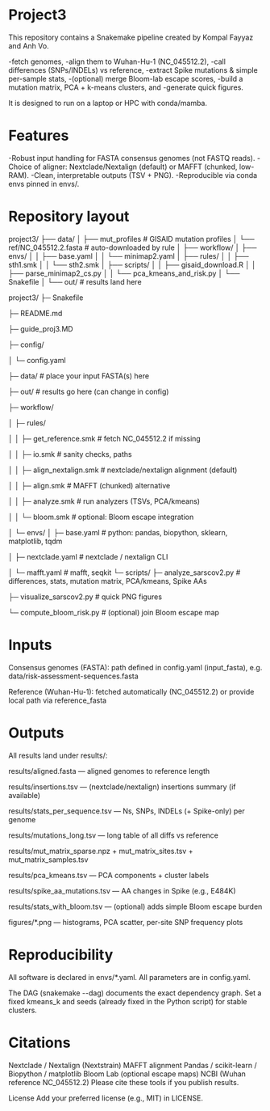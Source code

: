 
# Project3                            

This repository contains a Snakemake pipeline created by Kompal Fayyaz and Anh Vo.

-fetch genomes,
-align them to Wuhan-Hu-1 (NC_045512.2),
-call differences (SNPs/INDELs) vs reference,
-extract Spike mutations & simple per-sample stats,
-(optional) merge Bloom-lab escape scores,
-build a mutation matrix, PCA + k-means clusters, and
-generate quick figures.

It is designed to run on a laptop or HPC with conda/mamba.

# Features

-Robust input handling for FASTA consensus genomes (not FASTQ reads).
-Choice of aligner: Nextclade/Nextalign (default) or MAFFT (chunked, low-RAM).
-Clean, interpretable outputs (TSV + PNG).
-Reproducible via conda envs pinned in envs/.

# Repository layout
project3/
├── data/
│   ├── mut_profiles                 # GISAID mutation profiles
│   └── ref/NC_045512.2.fasta        # auto-downloaded by rule
│
├── workflow/
│   ├── envs/
│   │   ├── base.yaml
│   │   └── minimap2.yaml
│   ├── rules/
│   │   ├── sth1.smk
│   │   └── sth2.smk
│   ├── scripts/
│   │   ├── gisaid_download.R
│   │   ├── parse_minimap2_cs.py
│   │   └── pca_kmeans_and_risk.py
│   └── Snakefile
│
└── out/                             # results land here

project3/
├─ Snakefile

├─ README.md

├─ guide_proj3.MD

├─ config/

│  └─ config.yaml

├─ data/  # place your input FASTA(s) here

├─ out/   # results go here (can change in config)

├─ workflow/

│  ├─ rules/

│  │  ├─ get_reference.smk   # fetch NC_045512.2 if missing

│  │  ├─ io.smk              # sanity checks, paths

│  │  ├─ align_nextalign.smk # nextclade/nextalign alignment (default)

│  │  ├─ align.smk           # MAFFT (chunked) alternative

│  │  ├─ analyze.smk         # run analyzers (TSVs, PCA/kmeans)

│  │  └─ bloom.smk           # optional: Bloom escape integration

│  └─ envs/
│     ├─ base.yaml           # python: pandas, biopython, sklearn, matplotlib, tqdm

│     ├─ nextclade.yaml      # nextclade / nextalign CLI

│     └─ mafft.yaml          # mafft, seqkit
└─ scripts/
   ├─ analyze_sarscov2.py    # differences, stats, mutation matrix, PCA/kmeans, Spike AAs
   
   ├─ visualize_sarscov2.py  # quick PNG figures
   
   └─ compute_bloom_risk.py  # (optional) join Bloom escape map


# Inputs

Consensus genomes (FASTA): path defined in config.yaml (input_fasta), e.g. data/risk-assessment-sequences.fasta

Reference (Wuhan-Hu-1): fetched automatically (NC_045512.2) or provide local path via reference_fasta


# Outputs

All results land under results/:

results/aligned.fasta — aligned genomes to reference length

results/insertions.tsv — (nextclade/nextalign) insertions summary (if available)

results/stats_per_sequence.tsv — Ns, SNPs, INDELs (+ Spike-only) per genome

results/mutations_long.tsv — long table of all diffs vs reference

results/mut_matrix_sparse.npz + mut_matrix_sites.tsv + mut_matrix_samples.tsv

results/pca_kmeans.tsv — PCA components + cluster labels

results/spike_aa_mutations.tsv — AA changes in Spike (e.g., E484K)

results/stats_with_bloom.tsv — (optional) adds simple Bloom escape burden

figures/*.png — histograms, PCA scatter, per-site SNP frequency plots
#


# Reproducibility

All software is declared in envs/*.yaml.
All parameters are in config.yaml.


The DAG (snakemake --dag) documents the exact dependency graph.
Set a fixed kmeans_k and seeds (already fixed in the Python script) for stable clusters.

# Citations         

Nextclade / Nextalign (Nextstrain)
MAFFT alignment
Pandas / scikit-learn / Biopython / matplotlib
Bloom Lab (optional escape maps)
NCBI (Wuhan reference NC_045512.2)
Please cite these tools if you publish results.



License
Add your preferred license (e.g., MIT) in LICENSE.

